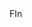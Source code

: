 <!DOCTYPE html>
<html>
    <head>
       <meta charset="utf-8">FIn
        <title>CSS Basics</title>
        <style>
          
          
          
        </style>
    </head>
    <body>
    <H1><strong> FINDING A GENRE </strong></H1>
   <img src="https://img.jakpost.net/c/2019/03/02/2019_03_02_66706_1551461528._large.jpg" alt="pile of books"        
    <ul>
       <li> Go to a library and just <strong>look</strong>at
       which titles and covers that seem intresting.
       <li> The more recommendations you get from family and
       friends the better.
       <li> Reaserch a famous auother and his\her book(s)
       
       
